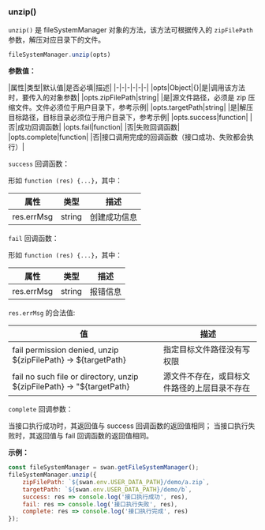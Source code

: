 ### unzip()

`unzip()` 是 fileSystemManager 对象的方法，该方法可根据传入的 `zipFilePath` 参数，解压对应目录下的文件。

```js
fileSystemManager.unzip(opts)
```
**参数值：**

|属性|类型|默认值|是否必填|描述|
|-|-|-|-|-|-|
|opts|Object|{}|是|调用该方法时，要传入的对象参数|
|opts.zipFilePath|string| |是|源文件路径，必须是 zip 压缩文件。文件必须位于用户目录下，参考示例|
|opts.targetPath|string| |是|解压目标路径，目标目录必须位于用户目录下，参考示例|
|opts.success|function| |否|成功回调函数|
|opts.fail|function| |否|失败回调函数|
|opts.complete|function| |否|接口调用完成的回调函数（接口成功、失败都会执行）|

`success` 回调函数：

形如 `function (res) {...}`，其中：

|属性|类型|描述|
|-|-|-|
|res.errMsg|string|创建成功信息 |

`fail` 回调函数：

形如 `function (res) {...}`，其中：

|属性|类型|描述|
|-|-|-|
|res.errMsg|string|报错信息 |

`res.errMsg` 的合法值:

| 值                                     | 描述                                            |
| -------------------------------------- | -----------------------------------------------|
| fail permission denied, unzip ${zipFilePath} -> ${targetPath}  | 指定目标文件路径没有写权限                       |
| fail no such file or directory, unzip ${zipFilePath} -> "${targetPath} | 源文件不存在，或目标文件路径的上层目录不存在                                      |

`complete` 回调参数：

当接口执行成功时，其返回值与 success 回调函数的返回值相同；
当接口执行失败时，其返回值与 fail 回调函数的返回值相同。

**示例：**

```js
const fileSystemManager = swan.getFileSystemManager();
fileSystemManager.unzip({
    zipFilePath: `${swan.env.USER_DATA_PATH}/demo/a.zip`,
    targetPath: `${swan.env.USER_DATA_PATH}/demo/b`,
    success: res => console.log('接口执行成功', res),
    fail: res => console.log('接口执行失败', res),
    complete: res => console.log('接口执行完成', res)
});
```